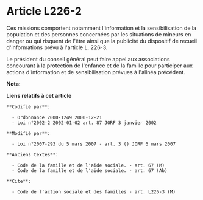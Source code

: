 # Article L226-2

Ces missions comportent notamment l'information et la sensibilisation de la population et des personnes concernées par les
situations de mineurs en danger ou qui risquent de l'être ainsi que la publicité du dispositif de recueil d'informations
prévu à l'article L. 226-3.

Le président du conseil général peut faire appel aux associations concourant à la protection de l'enfance et de la famille
pour participer aux actions d'information et de sensibilisation prévues à l'alinéa précédent.

**Nota:**



**Liens relatifs à cet article**

	**Codifié par**:

	  - Ordonnance 2000-1249 2000-12-21
	  - Loi n°2002-2 2002-01-02 art. 87 JORF 3 janvier 2002

	**Modifié par**:

	  - Loi n°2007-293 du 5 mars 2007 - art. 3 () JORF 6 mars 2007

	**Anciens textes**:

	  - Code de la famille et de l'aide sociale. - art. 67 (M)
	  - Code de la famille et de l'aide sociale. - art. 67 (Ab)

	**Cite**:

	  - Code de l'action sociale et des familles - art. L226-3 (M)
